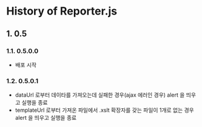 # History of Reporter.js

## 1. 0.5

### 1.1. 0.5.0.0

- 배포 시작

### 1.2. 0.5.0.1

- dataUrl 로부터 데이타를 가져오는데 실패한 경우(ajax 에러인 경우) alert 을 띄우고 실행을 종료
- templateUrl 로부터 가져온 파일에서 .xslt 확장자를 갖는 파일이 1개로 없는 경우 alert 을 띄우고 실행을 종료
